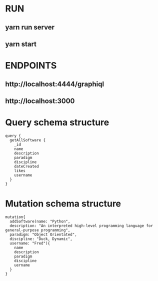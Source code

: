 # RUN
## yarn run server
## yarn start

# ENDPOINTS
## http://localhost:4444/graphiql
## http://localhost:3000

# Query schema structure
```
query {
  getAllSoftware {
    _id
    name
    description
    paradigm
    discipline
    dateCreated
    likes
    username
  }
}
```

# Mutation schema structure
```
mutation{
  addSoftware(name: "Python",
  description: "An interpreted high-level programming language for general-purpose programming",
  paradigm: "Object Orientated",
  discipline: "Duck, Dynamic",
  username: "Fred"){
    name
    description
    paradigm
    discipline
    uername
  }
}
```